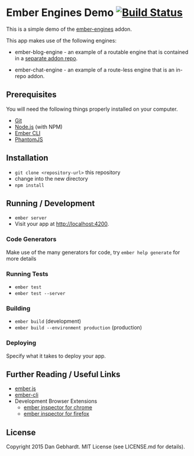 # Ember Engines Demo [![Build Status](https://secure.travis-ci.org/dgeb/ember-engines-demo.png?branch=master)](http://travis-ci.org/dgeb/ember-engines-demo)

This is a simple demo of the
[ember-engines](https://github.com/ember-engines/ember-engines) addon.

This app makes use of the following engines:

* ember-blog-engine - an example of a routable engine that is contained in a
  [separate addon repo](https://github.com/dgeb/ember-blog-engine).

* ember-chat-engine - an example of a route-less engine that is an in-repo
  addon.

## Prerequisites

You will need the following things properly installed on your computer.

* [Git](http://git-scm.com/)
* [Node.js](http://nodejs.org/) (with NPM)
* [Ember CLI](http://www.ember-cli.com/)
* [PhantomJS](http://phantomjs.org/)

## Installation

* `git clone <repository-url>` this repository
* change into the new directory
* `npm install`

## Running / Development

* `ember server`
* Visit your app at [http://localhost:4200](http://localhost:4200).

### Code Generators

Make use of the many generators for code, try `ember help generate` for more details

### Running Tests

* `ember test`
* `ember test --server`

### Building

* `ember build` (development)
* `ember build --environment production` (production)

### Deploying

Specify what it takes to deploy your app.

## Further Reading / Useful Links

* [ember.js](http://emberjs.com/)
* [ember-cli](http://www.ember-cli.com/)
* Development Browser Extensions
  * [ember inspector for chrome](https://chrome.google.com/webstore/detail/ember-inspector/bmdblncegkenkacieihfhpjfppoconhi)
  * [ember inspector for firefox](https://addons.mozilla.org/en-US/firefox/addon/ember-inspector/)

## License

Copyright 2015 Dan Gebhardt. MIT License (see LICENSE.md for details).
